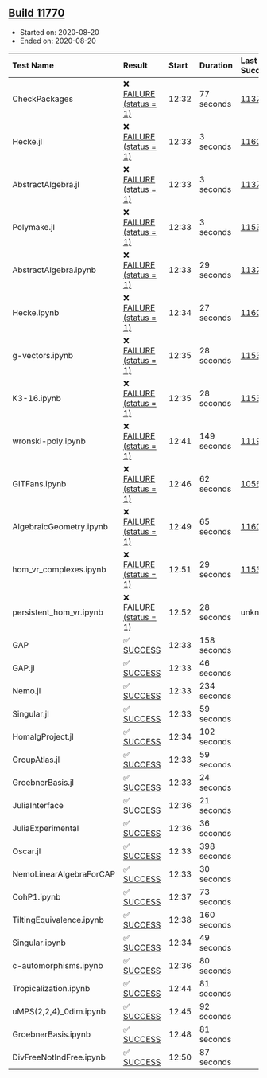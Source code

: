 ## [Build 11770](https://oscarci.mathematik.uni-kl.de/job/oscar/11770/)

* Started on: 2020-08-20
* Ended on: 2020-08-20

| Test Name    | Result | Start | Duration | Last Success | First Failure |
|:-------------|:-------|:------|:---------|:-------------|:--------------|
| CheckPackages | ❌ [FAILURE (status = 1)](https://oscarci.mathematik.uni-kl.de/job/oscar/11770/artifact/logs/build-11770/CheckPackages.log) | 12:32 | 77 seconds | [11376](https://oscarci.mathematik.uni-kl.de/job/oscar/11376/) | [11377](https://oscarci.mathematik.uni-kl.de/job/oscar/11377/) |
| Hecke.jl | ❌ [FAILURE (status = 1)](https://oscarci.mathematik.uni-kl.de/job/oscar/11770/artifact/logs/build-11770/Hecke.jl.log) | 12:33 | 3 seconds | [11602](https://oscarci.mathematik.uni-kl.de/job/oscar/11602/) | [11603](https://oscarci.mathematik.uni-kl.de/job/oscar/11603/) |
| AbstractAlgebra.jl | ❌ [FAILURE (status = 1)](https://oscarci.mathematik.uni-kl.de/job/oscar/11770/artifact/logs/build-11770/AbstractAlgebra.jl.log) | 12:33 | 3 seconds | [11376](https://oscarci.mathematik.uni-kl.de/job/oscar/11376/) | [11377](https://oscarci.mathematik.uni-kl.de/job/oscar/11377/) |
| Polymake.jl | ❌ [FAILURE (status = 1)](https://oscarci.mathematik.uni-kl.de/job/oscar/11770/artifact/logs/build-11770/Polymake.jl.log) | 12:33 | 3 seconds | [11532](https://oscarci.mathematik.uni-kl.de/job/oscar/11532/) | [11533](https://oscarci.mathematik.uni-kl.de/job/oscar/11533/) |
| AbstractAlgebra.ipynb | ❌ [FAILURE (status = 1)](https://oscarci.mathematik.uni-kl.de/job/oscar/11770/artifact/logs/build-11770/AbstractAlgebra.ipynb.log) | 12:33 | 29 seconds | [11376](https://oscarci.mathematik.uni-kl.de/job/oscar/11376/) | [11377](https://oscarci.mathematik.uni-kl.de/job/oscar/11377/) |
| Hecke.ipynb | ❌ [FAILURE (status = 1)](https://oscarci.mathematik.uni-kl.de/job/oscar/11770/artifact/logs/build-11770/Hecke.ipynb.log) | 12:34 | 27 seconds | [11602](https://oscarci.mathematik.uni-kl.de/job/oscar/11602/) | [11603](https://oscarci.mathematik.uni-kl.de/job/oscar/11603/) |
| g-vectors.ipynb | ❌ [FAILURE (status = 1)](https://oscarci.mathematik.uni-kl.de/job/oscar/11770/artifact/logs/build-11770/g-vectors.ipynb.log) | 12:35 | 28 seconds | [11532](https://oscarci.mathematik.uni-kl.de/job/oscar/11532/) | [11533](https://oscarci.mathematik.uni-kl.de/job/oscar/11533/) |
| K3-16.ipynb | ❌ [FAILURE (status = 1)](https://oscarci.mathematik.uni-kl.de/job/oscar/11770/artifact/logs/build-11770/K3-16.ipynb.log) | 12:35 | 28 seconds | [11532](https://oscarci.mathematik.uni-kl.de/job/oscar/11532/) | [11533](https://oscarci.mathematik.uni-kl.de/job/oscar/11533/) |
| wronski-poly.ipynb | ❌ [FAILURE (status = 1)](https://oscarci.mathematik.uni-kl.de/job/oscar/11770/artifact/logs/build-11770/wronski-poly.ipynb.log) | 12:41 | 149 seconds | [11192](https://oscarci.mathematik.uni-kl.de/job/oscar/11192/) | [11193](https://oscarci.mathematik.uni-kl.de/job/oscar/11193/) |
| GITFans.ipynb | ❌ [FAILURE (status = 1)](https://oscarci.mathematik.uni-kl.de/job/oscar/11770/artifact/logs/build-11770/GITFans.ipynb.log) | 12:46 | 62 seconds | [10566](https://oscarci.mathematik.uni-kl.de/job/oscar/10566/) | [10567](https://oscarci.mathematik.uni-kl.de/job/oscar/10567/) |
| AlgebraicGeometry.ipynb | ❌ [FAILURE (status = 1)](https://oscarci.mathematik.uni-kl.de/job/oscar/11770/artifact/logs/build-11770/AlgebraicGeometry.ipynb.log) | 12:49 | 65 seconds | [11602](https://oscarci.mathematik.uni-kl.de/job/oscar/11602/) | [11603](https://oscarci.mathematik.uni-kl.de/job/oscar/11603/) |
| hom_vr_complexes.ipynb | ❌ [FAILURE (status = 1)](https://oscarci.mathematik.uni-kl.de/job/oscar/11770/artifact/logs/build-11770/hom_vr_complexes.ipynb.log) | 12:51 | 29 seconds | [11532](https://oscarci.mathematik.uni-kl.de/job/oscar/11532/) | [11533](https://oscarci.mathematik.uni-kl.de/job/oscar/11533/) |
| persistent_hom_vr.ipynb | ❌ [FAILURE (status = 1)](https://oscarci.mathematik.uni-kl.de/job/oscar/11770/artifact/logs/build-11770/persistent_hom_vr.ipynb.log) | 12:52 | 28 seconds | unknown | unknown |
| GAP | ✅ [SUCCESS](https://oscarci.mathematik.uni-kl.de/job/oscar/11770/artifact/logs/build-11770/GAP.log) | 12:33 | 158 seconds |  |  |
| GAP.jl | ✅ [SUCCESS](https://oscarci.mathematik.uni-kl.de/job/oscar/11770/artifact/logs/build-11770/GAP.jl.log) | 12:33 | 46 seconds |  |  |
| Nemo.jl | ✅ [SUCCESS](https://oscarci.mathematik.uni-kl.de/job/oscar/11770/artifact/logs/build-11770/Nemo.jl.log) | 12:33 | 234 seconds |  |  |
| Singular.jl | ✅ [SUCCESS](https://oscarci.mathematik.uni-kl.de/job/oscar/11770/artifact/logs/build-11770/Singular.jl.log) | 12:33 | 59 seconds |  |  |
| HomalgProject.jl | ✅ [SUCCESS](https://oscarci.mathematik.uni-kl.de/job/oscar/11770/artifact/logs/build-11770/HomalgProject.jl.log) | 12:34 | 102 seconds |  |  |
| GroupAtlas.jl | ✅ [SUCCESS](https://oscarci.mathematik.uni-kl.de/job/oscar/11770/artifact/logs/build-11770/GroupAtlas.jl.log) | 12:33 | 59 seconds |  |  |
| GroebnerBasis.jl | ✅ [SUCCESS](https://oscarci.mathematik.uni-kl.de/job/oscar/11770/artifact/logs/build-11770/GroebnerBasis.jl.log) | 12:33 | 24 seconds |  |  |
| JuliaInterface | ✅ [SUCCESS](https://oscarci.mathematik.uni-kl.de/job/oscar/11770/artifact/logs/build-11770/JuliaInterface.log) | 12:36 | 21 seconds |  |  |
| JuliaExperimental | ✅ [SUCCESS](https://oscarci.mathematik.uni-kl.de/job/oscar/11770/artifact/logs/build-11770/JuliaExperimental.log) | 12:36 | 36 seconds |  |  |
| Oscar.jl | ✅ [SUCCESS](https://oscarci.mathematik.uni-kl.de/job/oscar/11770/artifact/logs/build-11770/Oscar.jl.log) | 12:33 | 398 seconds |  |  |
| NemoLinearAlgebraForCAP | ✅ [SUCCESS](https://oscarci.mathematik.uni-kl.de/job/oscar/11770/artifact/logs/build-11770/NemoLinearAlgebraForCAP.log) | 12:33 | 30 seconds |  |  |
| CohP1.ipynb | ✅ [SUCCESS](https://oscarci.mathematik.uni-kl.de/job/oscar/11770/artifact/logs/build-11770/CohP1.ipynb.log) | 12:37 | 73 seconds |  |  |
| TiltingEquivalence.ipynb | ✅ [SUCCESS](https://oscarci.mathematik.uni-kl.de/job/oscar/11770/artifact/logs/build-11770/TiltingEquivalence.ipynb.log) | 12:38 | 160 seconds |  |  |
| Singular.ipynb | ✅ [SUCCESS](https://oscarci.mathematik.uni-kl.de/job/oscar/11770/artifact/logs/build-11770/Singular.ipynb.log) | 12:34 | 49 seconds |  |  |
| c-automorphisms.ipynb | ✅ [SUCCESS](https://oscarci.mathematik.uni-kl.de/job/oscar/11770/artifact/logs/build-11770/c-automorphisms.ipynb.log) | 12:36 | 80 seconds |  |  |
| Tropicalization.ipynb | ✅ [SUCCESS](https://oscarci.mathematik.uni-kl.de/job/oscar/11770/artifact/logs/build-11770/Tropicalization.ipynb.log) | 12:44 | 81 seconds |  |  |
| uMPS(2,2,4)_0dim.ipynb | ✅ [SUCCESS](https://oscarci.mathematik.uni-kl.de/job/oscar/11770/artifact/logs/build-11770/uMPS-2-2-4-_0dim.ipynb.log) | 12:45 | 92 seconds |  |  |
| GroebnerBasis.ipynb | ✅ [SUCCESS](https://oscarci.mathematik.uni-kl.de/job/oscar/11770/artifact/logs/build-11770/GroebnerBasis.ipynb.log) | 12:48 | 81 seconds |  |  |
| DivFreeNotIndFree.ipynb | ✅ [SUCCESS](https://oscarci.mathematik.uni-kl.de/job/oscar/11770/artifact/logs/build-11770/DivFreeNotIndFree.ipynb.log) | 12:50 | 87 seconds |  |  |

